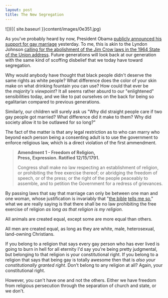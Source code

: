 ```yaml
---
layout: post
title: The New Segregation  
---
```

  
![]({{ site.baseurl }}content/images/0e351.jpg)

As you've probably heard by now, President Obama <a href="http://online.wsj.com/article/SB10001424052702304070304577394332545729926.html" target="_blank">publicly announced his support for gay marriage</a> yesterday. To me, this is akin to the Lyndon Johnson <a href="http://en.wikipedia.org/wiki/Jim_Crow_laws#End_of_de_jure_segregation" target="_blank">calling for the abolishment of the Jim Crow laws in the 1964 State of the Union address</a>. Future generations will look back at our generation with the same kind of scoffing disbelief that we today have toward segregation.

Why would anybody have thought that black people didn't deserve the same rights as white people? What difference does the color of your skin make on what drinking fountain you can use? How could that ever be the <em>majority's viewpoint</em>? It all seems rather absurd to our "enlightened" sensibilities today, and we like to pat ourselves on the back for being so egalitarian compared to previous generations.

Similarly, our children will surely ask us "Why did straight people care if two gay people got married? What difference did it make to them? Why did society allow it to be outlawed for so long?"

The fact of the matter is that any legal restriction as to who can marry who beyond each person being a consenting adult is to use the government to enforce religious law, which is a direct violation of the first ammendment.

> **Amendment 1 - Freedom of Religion, Press, Expression. Ratified 12/15/1791.**
> 
> Congress shall make no law respecting an establishment of religion, or prohibiting the free exercise thereof; or abridging the freedom of speech, or of the press; or the right of the people peaceably to assemble, and to petition the Government for a redress of grievances.</blockquote>

By passing laws that say that marriage can only be between one man and one woman, whose justification is invariably that "<a title="An Open Letter to People Who Quote the Old Testament" href="/2012/02/an-open-letter-to-people-who-quote-the-old">the bible</a> <a title="Quoting the Old Testament – Addendum" href="/2012/05/quoting-the-old-testament-addendum">tells me so</a>," what we are really saying is that there shall be no law prohibiting the free exercise of religion <em>as long as that religion is my religion.</em>

All animals are created equal, except some are more equal than others.

All men are created equal, as long as they are white, male, heterosexual, land-owning Christians.

If you belong to a religion that says every gay person who has ever lived is going to burn in hell for all eternity I'd say you're being pretty judgmental, but belonging to that religion is your constitutional right. If you belong to a religion that says that being gay is totally awesome then that is <em>also your constitutionally granted right</em>. Don't belong to any religion at all? Again, your constitutional right.

However, you can't have one and not the others. Either we have freedom from religious persecution through the separation of church and state, or we don't.